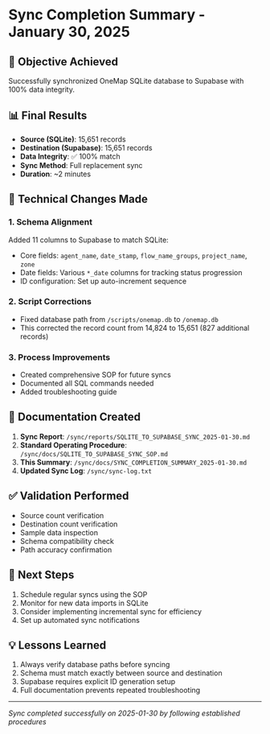 # Sync Completion Summary - January 30, 2025

## 🎯 Objective Achieved
Successfully synchronized OneMap SQLite database to Supabase with 100% data integrity.

## 📊 Final Results
- **Source (SQLite)**: 15,651 records
- **Destination (Supabase)**: 15,651 records
- **Data Integrity**: ✅ 100% match
- **Sync Method**: Full replacement sync
- **Duration**: ~2 minutes

## 🔧 Technical Changes Made

### 1. Schema Alignment
Added 11 columns to Supabase to match SQLite:
- Core fields: `agent_name`, `date_stamp`, `flow_name_groups`, `project_name`, `zone`
- Date fields: Various `*_date` columns for tracking status progression
- ID configuration: Set up auto-increment sequence

### 2. Script Corrections
- Fixed database path from `/scripts/onemap.db` to `/onemap.db`
- This corrected the record count from 14,824 to 15,651 (827 additional records)

### 3. Process Improvements
- Created comprehensive SOP for future syncs
- Documented all SQL commands needed
- Added troubleshooting guide

## 📁 Documentation Created
1. **Sync Report**: `/sync/reports/SQLITE_TO_SUPABASE_SYNC_2025-01-30.md`
2. **Standard Operating Procedure**: `/sync/docs/SQLITE_TO_SUPABASE_SYNC_SOP.md`
3. **This Summary**: `/sync/docs/SYNC_COMPLETION_SUMMARY_2025-01-30.md`
4. **Updated Sync Log**: `/sync/sync-log.txt`

## ✅ Validation Performed
- Source count verification
- Destination count verification
- Sample data inspection
- Schema compatibility check
- Path accuracy confirmation

## 🚀 Next Steps
1. Schedule regular syncs using the SOP
2. Monitor for new data imports in SQLite
3. Consider implementing incremental sync for efficiency
4. Set up automated sync notifications

## 💡 Lessons Learned
1. Always verify database paths before syncing
2. Schema must match exactly between source and destination
3. Supabase requires explicit ID generation setup
4. Full documentation prevents repeated troubleshooting

---
*Sync completed successfully on 2025-01-30 by following established procedures*
